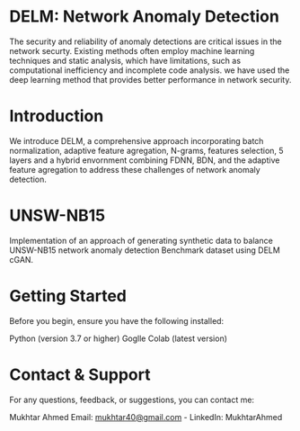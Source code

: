 # DELM: Network Anomaly Detection
The security and reliability of anomaly detections are critical issues in the network securty. Existing methods often employ machine learning techniques and static analysis, which have limitations, such as computational inefficiency and incomplete code analysis. we have used the deep learning method that provides better performance in network security.

# Introduction
We introduce DELM, a comprehensive approach incorporating batch normalization, adaptive feature agregation, N-grams, features selection, 5 layers and a hybrid envornment combining FDNN, BDN, and the adaptive feature agregation to address these challenges of network anomaly detection.

# UNSW-NB15
Implementation of an approach of generating synthetic data to balance UNSW-NB15 network anomaly detection Benchmark dataset using DELM cGAN.

# Getting Started
Before you begin, ensure you have the following installed:

Python (version 3.7 or higher)
Goglle Colab (latest version)

# Contact & Support
For any questions, feedback, or suggestions, you can contact me:

  Mukhtar Ahmed
  Email: mukhtar40@gmail.com - 
  LinkedIn: MukhtarAhmed











